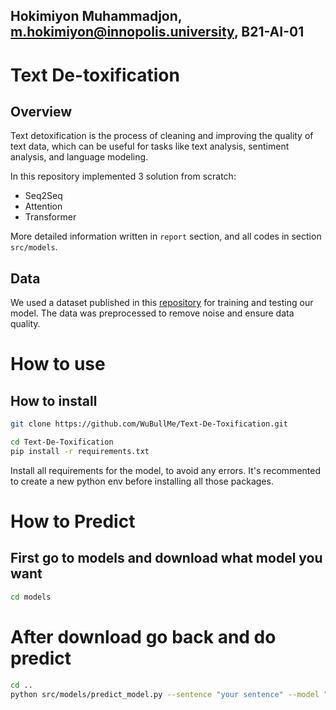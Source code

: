## Hokimiyon Muhammadjon, m.hokimiyon@innopolis.university, 	B21-AI-01

# Text De-toxification

## Overview

Text detoxification is the process of cleaning and improving the quality of text data, which can be useful for tasks like text analysis, sentiment analysis, and language modeling.

In this repository implemented 3 solution from scratch:
- Seq2Seq
- Attention
- Transformer

More detailed information written in `report` section, and all codes in section `src/models`. 

## Data

We used a dataset published in this [repository](https://github.com/s-nlp/detox) for training and testing our model. The data was preprocessed to remove noise and ensure data quality.


# How to use
## How to install
```bash
git clone https://github.com/WuBullMe/Text-De-Toxification.git

cd Text-De-Toxification
pip install -r requirements.txt
```

Install all requirements for the model, to avoid any errors. It's recommented to create a new python env before installing all those packages.

# How to Predict
## First go to models and download what model you want
```bash
cd models
```

# After download go back and do predict

```bash
cd ..
python src/models/predict_model.py --sentence "your sentence" --model "what model you downloaded"
```